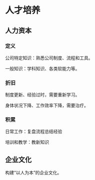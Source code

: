 # 人才培养

## 人力资本

### 定义

公司特定知识：熟悉公司制度、流程和工具。

一般知识：学科知识、各类软能力等。

### 折旧

制度更新、经验过时，需要重新学习。

身体状况下降、工作效率下降，需要治疗。

### 积累

日常工作：复盘流程总结经验

培训和教学：教新知识

## 企业文化

构建“以人为本”的企业文化。